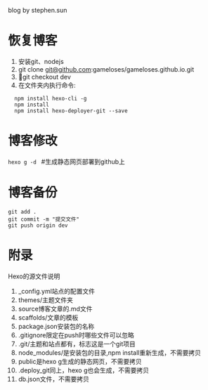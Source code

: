blog by stephen.sun
# 恢复博客
1. 安装git、nodejs
2. git clone git@github.com:gameloses/gameloses.github.io.git
3. git checkout dev
4. 在文件夹内执行命令:
```
  npm install hexo-cli -g
  npm install
  npm install hexo-deployer-git --save
```

# 博客修改
`hexo g -d ` #生成静态网页部署到github上
# 博客备份
```
git add .
git commit -m "提交文件"
git push origin dev
```
# 附录
   Hexo的源文件说明
1. _config.yml站点的配置文件
2. themes/主题文件夹
3. source博客文章的.md文件
4. scaffolds/文章的模板
5. package.json安装包的名称
6. .gitignore限定在push时哪些文件可以忽略
7. .git/主题和站点都有，标志这是一个git项目
8. node_modules/是安装包的目录,npm install重新生成，不需要拷贝
9. public是hexo g生成的静态网页，不需要拷贝
10. .deploy_git同上，hexo g也会生成，不需要拷贝
11. db.json文件，不需要拷贝